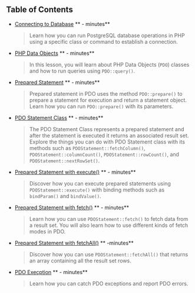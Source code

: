 ## Table of Contents

* [Connecting to Database](content/ContectingToDatabase/ConnectingToDatabase.q.md) ** - minutes**
    > Learn how you can run PostgreSQL database operations in PHP using a specific class or command to establish a connection.

* [PHP Data Objects](content/PDOClasses/PDOClasses.q.md) ** - minutes**
    > In this lesson, you will learn about PHP Data Objects (`PDO`) classes and how to run queries using `PDO::query()`.

* [Prepared Statement](content/PreparedStatement/PreparedStatement.q.md) ** - minutes**
    > Prepared statement in PDO uses the method `PDO::prepare()` to prepare a statement for execution and return a statement object. Learn how you can run `PDO::prepare()` with its parameters.

* [PDO Statement Class](content/PDOStatementClass/PDOStatementClass.q.md) ** - minutes**
    > The PDO Statement Class represents a prepared statement and after the statement is executed it returns an associated result set. Explore the things you can do with PDO Statement class with its methods such as `PDOStatement::fetchColumn()`, `PDOStatement::columnCount()`, `PDOStatement::rowCount()`, and `PDOStatement::nextRowSet()`.

* [Prepared Statement with execute()](content/UsingExecute/UsingExecute.q.md) ** - minutes**
    > Discover how you can execute prepared statements using `PDOStatement::execute()` with binding methods such as `bindParam()` and `bindValue()`.

* [Prepared Statement with fetch()](content/UsingFetch/UsingFetch.q.md) ** - minutes**
    > Learn how you can use `PDOStatement::fetch()` to fetch data from a result set. You will also learn how to use different kinds of fetch modes in PDO.

* [Prepared Statement with fetchAll()](content/UsingFetchAll/UsingFetchAll.q.md) ** -minutes**
    > Discover how you can use `PDOStatement::fetchAll()` that returns an array containing all the result set rows.

* [PDO Execption](content/PDOException/PDOException.q.md) ** - minutes**
    > Learn how you can catch PDO exceptions and report PDO errors.